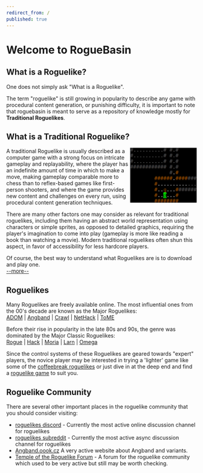 ```yaml
---
redirect_from: /
published: true
---
```


# Welcome to RogueBasin

## What is a Roguelike?

One does not simply ask "What is a Roguelike".

The term "roguelike" is still growing in popularity to describe any game with procedural content generation, or punishing difficulty, it is important to note that roguebasin is meant to serve as a repository of knowledge mostly for **Traditional Roguelikes**.

## What is a Traditional Roguelike?

<img align="right" src="../assets/images/CTctB.png">

A traditional Roguelike is usually described as a computer game with a strong focus on intricate gameplay and replayability, where the player has an indefinite amount of time in which to make a move, making gameplay comparable more to chess than to reflex-based games like first-person shooters, and where the game provides new content and challenges on every run, using procedural content generation techniques.

There are many other factors one may consider as relevant for traditional roguelikes, including them having an abstract world representation using characters or simple sprites, as opposed to detailed graphics, requiring the player's imagination to come into play (gameplay is more like reading a book than watching a movie). Modern traditional roguelikes often shun this aspect, in favor of accessibility for less hardcore players.

Of course, the best way to understand what Roguelikes are is to download and play one.  
[--more--](article/development/fundamentals/what_a_roguelike_is.md)

## Roguelikes

Many Roguelikes are freely available online. The most influential ones from the 00's decade are known as the Major Roguelikes:  
[ADOM](game/adom.md) | [Angband](game/angband.md) | [Crawl](game/linleys_dungeon_crawl.md) | [NetHack](game/nethack.md) | [ToME](game/tome.md)

Before their rise in popularity in the late 80s and 90s, the genre was dominated by the Major Classic Roguelikes:  
[Rogue](game/rogue.md) | [Hack](game/hack.md) | [Moria](game/moria.md) | [Larn](game/larn.md) | [Omega](game/omega.md)

Since the control systems of these Roguelikes are geared towards "expert" players, the novice player may be interested in trying a 'lighter' game like some of the [coffeebreak roguelikes](category/coffeebreak_roguelikes.md) or just dive in at the deep end and find a [roguelike game](category/roguelike_games.md) to suit you.

## Roguelike Community

There are several other important places in the roguelike community that you should consider visiting:

* [roguelikes discord](https://discord.gg/Hq8wPcs) - Currently the most active online discussion channel for roguelikes
* [roguelikes subreddit](https://www.reddit.com/r/roguelikes/) - Currently the most active async discussion channel for roguelikes
* [Angband.oook.cz](http://angband.oook.cz/) A very active website about Angband and variants.
* [Temple of the Roguelike Forum](https://forums.roguetemple.com/index.php) - A forum for the roguelike community which used to be very active but still may be worth checking.

